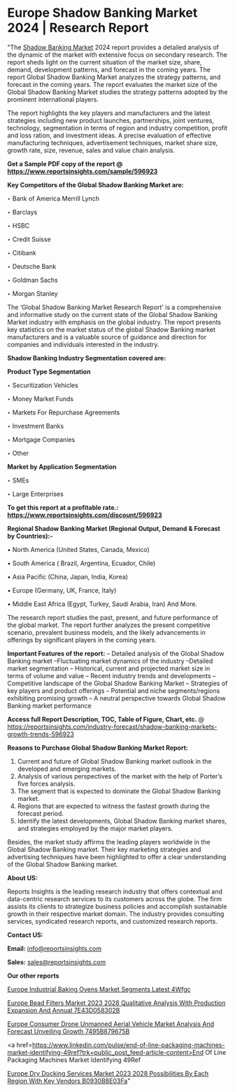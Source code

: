 # Europe Shadow Banking Market 2024 | Research Report

"The <a href=https://www.reportsinsights.com/sample/596923>Shadow Banking Market</a> 2024 report provides a detailed analysis of the dynamic of the market with extensive focus on secondary research. The report sheds light on the current situation of the market size, share, demand, development patterns, and forecast in the coming years. The report Global Shadow Banking Market analyzes the strategy patterns, and forecast in the coming years. The report evaluates the market size of the Global Shadow Banking Market studies the strategy patterns adopted by the prominent international players.

The report highlights the key players and manufacturers and the latest strategies including new product launches, partnerships, joint ventures, technology, segmentation in terms of region and industry competition, profit and loss ration, and investment ideas. A precise evaluation of effective manufacturing techniques, advertisement techniques, market share size, growth rate, size, revenue, sales and value chain analysis.

<strong>Get a Sample PDF copy of the report @ <a href=https://www.reportsinsights.com/sample/596923 style=color:#0000ff;>https://www.reportsinsights.com/sample/596923</a></strong>

<strong>Key Competitors of the Global Shadow Banking Market are:</strong>

‣ Bank of America Merrill Lynch


‣ Barclays


‣ HSBC


‣ Credit Suisse


‣ Citibank


‣ Deutsche Bank


‣ Goldman Sachs


‣ Morgan Stanley

The ‘Global Shadow Banking Market Research Report’ is a comprehensive and informative study on the current state of the Global Shadow Banking Market industry with emphasis on the global industry. The report presents key statistics on the market status of the global Shadow Banking market manufacturers and is a valuable source of guidance and direction for companies and individuals interested in the industry.

<strong>Shadow Banking Industry Segmentation covered are:</strong>

<strong>Product Type Segmentation</strong>

‣    Securitization Vehicles


‣ Money Market Funds


‣ Markets For Repurchase Agreements


‣ Investment Banks


‣ Mortgage Companies


‣ Other

<strong>Market by Application Segmentation</strong>

‣   SMEs


‣ Large Enterprises

<strong>To get this report at a profitable rate.: <a href=https://www.reportsinsights.com/discount/596923 style=color:#0000ff;>https://www.reportsinsights.com/discount/596923</a></strong>

<strong>Regional Shadow Banking Market (Regional Output, Demand &amp; Forecast by Countries):-</strong>

• North America (United States, Canada, Mexico)

• South America ( Brazil, Argentina, Ecuador, Chile)

• Asia Pacific (China, Japan, India, Korea)

• Europe (Germany, UK, France, Italy)

• Middle East Africa (Egypt, Turkey, Saudi Arabia, Iran) And More.

The research report studies the past, present, and future performance of the global market. The report further analyzes the present competitive scenario, prevalent business models, and the likely advancements in offerings by significant players in the coming years.

<strong>Important Features of the report:</strong>
– Detailed analysis of the Global Shadow Banking market
–Fluctuating market dynamics of the industry
–Detailed market segmentation
– Historical, current and projected market size in terms of volume and value
– Recent industry trends and developments
– Competitive landscape of the Global Shadow Banking Market
– Strategies of key players and product offerings
– Potential and niche segments/regions exhibiting promising growth
– A neutral perspective towards Global Shadow Banking market performance

<strong>Access full Report Description, TOC, Table of Figure, Chart, etc. </strong>@   <a href=https://reportsinsights.com/industry-forecast/shadow-banking-markets-growth-trends-596923 style=color:#0000ff;>https://reportsinsights.com/industry-forecast/shadow-banking-markets-growth-trends-596923</a>

<strong>Reasons to Purchase Global Shadow Banking Market Report:</strong>
1. Current and future of Global Shadow Banking market outlook in the developed and emerging markets.
2. Analysis of various perspectives of the market with the help of Porter’s five forces analysis.
3. The segment that is expected to dominate the Global Shadow Banking market.
4. Regions that are expected to witness the fastest growth during the forecast period.
5. Identify the latest developments, Global Shadow Banking market shares, and strategies employed by the major market players.

Besides, the market study affirms the leading players worldwide in the Global Shadow Banking market. Their key marketing strategies and advertising techniques have been highlighted to offer a clear understanding of the Global Shadow Banking market.

<strong><strong>About US</strong>:</strong>

Reports Insights is the leading research industry that offers contextual and data-centric research services to its customers across the globe. The firm assists its clients to strategize business policies and accomplish sustainable growth in their respective market domain. The industry provides consulting services, syndicated research reports, and customized research reports.

<strong>Contact US:</strong>

<p class=><b>Email:</b> <a href=mailto:info@reportsinsights.com>info@reportsinsights.com</a></p>
<p class=><b>Sales:</b> <a href=mailto:sales@reportsinsights.com>sales@reportsinsights.com</a></p>

<strong>Our other reports</strong>

<a href=https://www.linkedin.com/pulse/europe-industrial-baking-ovens-market-segments-latest-4wfgc/>Europe Industrial Baking Ovens Market Segments Latest 4Wfgc</a>

<a href=https://medium.com/@singhaakesh50/europe-bead-filters-market-2023-2028-qualitative-analysis-with-production-expansion-and-annual-7e43d058302b>Europe Bead Filters Market 2023 2028 Qualitative Analysis With Production Expansion And Annual 7E43D058302B</a>

<a href=https://medium.com/@a86515711/europe-consumer-drone-unmanned-aerial-vehicle-market-analysis-and-forecast-unveiling-growth-7495b879675b>Europe Consumer Drone Unmanned Aerial Vehicle Market Analysis And Forecast Unveiling Growth 7495B879675B</a>

<a href=https://www.linkedin.com/pulse/end-of-line-packaging-machines-market-identifying-49ref?trk=public_post_feed-article-content>End Of Line Packaging Machines Market Identifying 49Ref</a>

<a href=https://medium.com/@nadeemkazi0003/europe-dry-docking-services-market-2023-2028-possibilities-by-each-region-with-key-vendors-b0930b8e03fa>Europe Dry Docking Services Market 2023 2028 Possibilities By Each Region With Key Vendors B0930B8E03Fa</a>"
